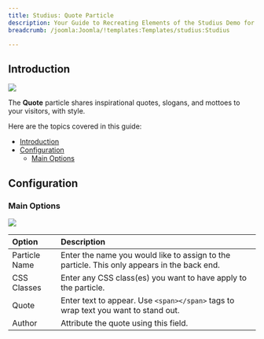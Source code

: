 ```yaml
---
title: Studius: Quote Particle
description: Your Guide to Recreating Elements of the Studius Demo for Joomla
breadcrumb: /joomla:Joomla/!templates:Templates/studius:Studius

---
```


## Introduction

![](assets/particle_quote1.png)

The **Quote** particle shares inspirational quotes, slogans, and mottoes to your visitors, with style.

Here are the topics covered in this guide:

- [Introduction](#introduction)
- [Configuration](#configuration)
  - [Main Options](#main-options)

## Configuration

### Main Options 

![](assets/particle_quote2.png)

| Option        | Description                                                                                 |
| :------------ | :------------------------------------------------------------------------------------------ |
| Particle Name | Enter the name you would like to assign to the particle. This only appears in the back end. |
| CSS Classes   | Enter any CSS class(es) you want to have apply to the particle.                             |
| Quote         | Enter text to appear. Use `<span></span>` tags to wrap text you want to stand out.          |
| Author        | Attribute the quote using this field.                                                       |